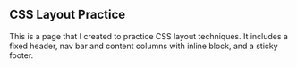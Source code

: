 ## CSS Layout Practice

This is a page that I created to practice CSS layout techniques.
It includes a fixed header, nav bar and content columns with inline block, and a sticky footer.

